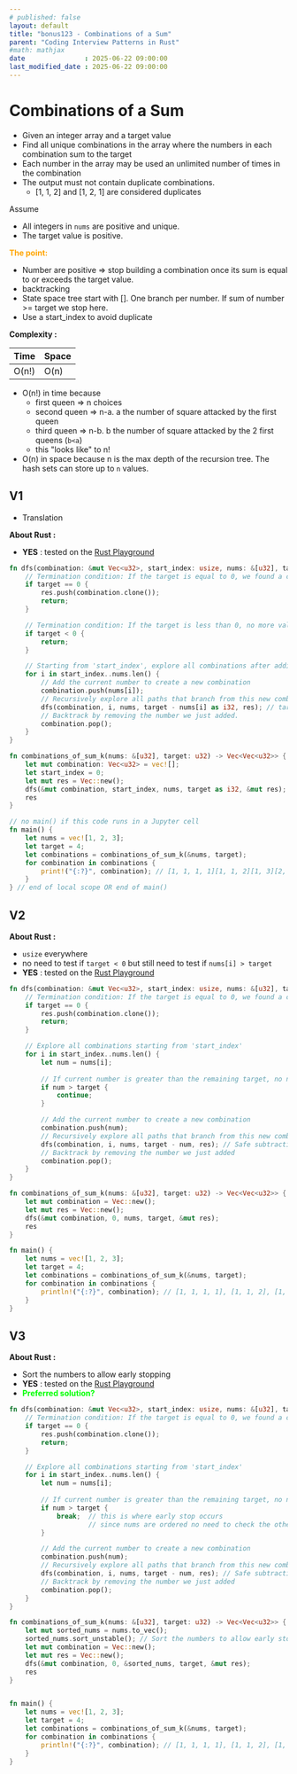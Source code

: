 ```yaml
---
# published: false
layout: default
title: "bonus123 - Combinations of a Sum"
parent: "Coding Interview Patterns in Rust"
#math: mathjax
date               : 2025-06-22 09:00:00
last_modified_date : 2025-06-22 09:00:00
---
```


# Combinations of a Sum

* Given an integer array and a target value
* Find all unique combinations in the array where the numbers in each combination sum to the target
* Each number in the array may be used an unlimited number of times in the combination
* The output must not contain duplicate combinations. 
    * [1, 1, 2] and [1, 2, 1] are considered duplicates

Assume
* All integers in `nums` are positive and unique.
* The target value is positive.



<span style="color:orange"><b>The point:</b></span>

* Number are positive => stop building a combination once its sum is equal to or exceeds the target value.
* backtracking
* State space tree start with []. One branch per number. If sum of number >= target we stop here.
* Use a start_index to avoid duplicate

**Complexity :**

| Time        | Space |
|-------------|-------|
| O(n!)       | O(n)  |

* O(n!) in time because 
    * first queen => n choices
    * second queen => n-a. a the number of square attacked by the first queen
    * third queen => n-b. b the number of square attacked by the 2 first queens (`b<a`)
    * this "looks like" to n!
* O(n) in space because n is the max depth of the recursion tree. The hash sets can store up to `n` values.









<!-- <span style="color:red"><b>TODO : </b></span> 
* Add comments in code -->


<!-- * <span style="color:lime"><b>Preferred solution?</b></span>      -->



## V1

* Translation

**About Rust :**
* **YES** : tested on the [Rust Playground](https://play.rust-lang.org/)



```rust
fn dfs(combination: &mut Vec<u32>, start_index: usize, nums: &[u32], target: i32, res: &mut Vec<Vec<u32>>) {
    // Termination condition: If the target is equal to 0, we found a combination that sums to 'k'
    if target == 0 {
        res.push(combination.clone());
        return;
    }

    // Termination condition: If the target is less than 0, no more valid combinations can be created by adding to the current combination.
    if target < 0 {
        return;
    }

    // Starting from 'start_index', explore all combinations after adding 'nums[i]'
    for i in start_index..nums.len() {
        // Add the current number to create a new combination
        combination.push(nums[i]);
        // Recursively explore all paths that branch from this new combination
        dfs(combination, i, nums, target - nums[i] as i32, res); // target - nums[i] can be negative
        // Backtrack by removing the number we just added.
        combination.pop();
    }
}

fn combinations_of_sum_k(nums: &[u32], target: u32) -> Vec<Vec<u32>> {
    let mut combination: Vec<u32> = vec![];
    let start_index = 0;
    let mut res = Vec::new();
    dfs(&mut combination, start_index, nums, target as i32, &mut res);
    res
}

// no main() if this code runs in a Jupyter cell
fn main() {
    let nums = vec![1, 2, 3];
    let target = 4;
    let combinations = combinations_of_sum_k(&nums, target);
    for combination in combinations {
        print!("{:?}", combination); // [1, 1, 1, 1][1, 1, 2][1, 3][2, 2]
    }
} // end of local scope OR end of main()

```

## V2

**About Rust :**
* ``usize`` everywhere
* no need to test if ``target < 0`` but still need to test if `nums[i] > target`
* **YES** : tested on the [Rust Playground](https://play.rust-lang.org/)



```rust
fn dfs(combination: &mut Vec<u32>, start_index: usize, nums: &[u32], target: u32, res: &mut Vec<Vec<u32>>) {
    // Termination condition: If the target is equal to 0, we found a combination that sums to 'k'
    if target == 0 {
        res.push(combination.clone());
        return;
    }

    // Explore all combinations starting from 'start_index'
    for i in start_index..nums.len() {
        let num = nums[i];
        
        // If current number is greater than the remaining target, no need to proceed (early stopping)
        if num > target {
            continue;
        }

        // Add the current number to create a new combination
        combination.push(num);
        // Recursively explore all paths that branch from this new combination
        dfs(combination, i, nums, target - num, res); // Safe subtraction: target >= num
        // Backtrack by removing the number we just added
        combination.pop();
    }
}

fn combinations_of_sum_k(nums: &[u32], target: u32) -> Vec<Vec<u32>> {
    let mut combination = Vec::new();
    let mut res = Vec::new();
    dfs(&mut combination, 0, nums, target, &mut res);
    res
}

fn main() {
    let nums = vec![1, 2, 3];
    let target = 4;
    let combinations = combinations_of_sum_k(&nums, target);
    for combination in combinations {
        println!("{:?}", combination); // [1, 1, 1, 1], [1, 1, 2], [1, 3], [2, 2]
    }
}

```

## V3

**About Rust :**
* Sort the numbers to allow early stopping
* **YES** : tested on the [Rust Playground](https://play.rust-lang.org/)
* <span style="color:lime"><b>Preferred solution?</b></span>     



```rust
fn dfs(combination: &mut Vec<u32>, start_index: usize, nums: &[u32], target: u32, res: &mut Vec<Vec<u32>>) {
    // Termination condition: If the target is equal to 0, we found a combination that sums to 'k'
    if target == 0 {
        res.push(combination.clone());
        return;
    }

    // Explore all combinations starting from 'start_index'
    for i in start_index..nums.len() {
        let num = nums[i];
        
        // If current number is greater than the remaining target, no need to proceed (early stopping)
        if num > target {
            break;  // this is where early stop occurs
                    // since nums are ordered no need to check the others (there are > target)
        }

        // Add the current number to create a new combination
        combination.push(num);
        // Recursively explore all paths that branch from this new combination
        dfs(combination, i, nums, target - num, res); // Safe subtraction: target >= num
        // Backtrack by removing the number we just added
        combination.pop();
    }
}

fn combinations_of_sum_k(nums: &[u32], target: u32) -> Vec<Vec<u32>> {
    let mut sorted_nums = nums.to_vec();
    sorted_nums.sort_unstable(); // Sort the numbers to allow early stopping
    let mut combination = Vec::new();
    let mut res = Vec::new();
    dfs(&mut combination, 0, &sorted_nums, target, &mut res);
    res
}


fn main() {
    let nums = vec![1, 2, 3];
    let target = 4;
    let combinations = combinations_of_sum_k(&nums, target);
    for combination in combinations {
        println!("{:?}", combination); // [1, 1, 1, 1], [1, 1, 2], [1, 3], [2, 2]
    }
}

```
